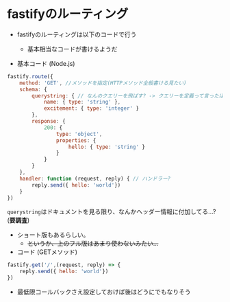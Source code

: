 # fastifyのルーティング

* fastifyのルーティングは以下のコードで行う
  * 基本相当なコードが書けるようだ

* 基本コード (Node.js)
```javascript
fastify.route({
    method: 'GET', //メソッドを指定(HTTPメソッド全般書ける見たい)
    schema: {
        querystring: { // なんのクエリーを飛ばす? -> クエリーを定義って言ったほうが正しい?
            name: { type: 'string' },
            excitement: { type: 'integer' }
        },
        response: {
            200: {
                type: 'object',
                properties: {
                    hello: { type: 'string' }
                }
            }
        }
    },
    handler: function (request, reply) { // ハンドラー?
        reply.send({ hello: 'world'})
    }
})
```

`querystring`はドキュメントを見る限り、なんかヘッダー情報に付加してる…? (**要調査**)

* ショート版もあるらしい。
  * ~~というか、上のフル版はあまり使わないみたい…~~
* コード (GETメソッド)
```javascript
fastify.get('/',(request, reply) => {
    reply.send({ hello: 'world'})
})
```
* 最低限コールバックさえ設定しておけば後はどうにでもなりそう